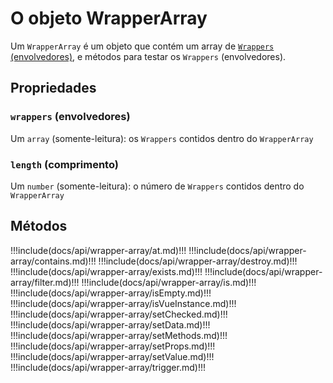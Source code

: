 # O objeto WrapperArray

Um `WrapperArray` é um objeto que contém um array de [`Wrappers` (envolvedores)](../wrapper/), e métodos para testar os `Wrappers` (envolvedores).

## Propriedades

### `wrappers` (envolvedores)

Um `array` (somente-leitura): os `Wrappers` contidos dentro do `WrapperArray`

### `length` (comprimento)

Um `number` (somente-leitura): o número de `Wrappers` contidos dentro do `WrapperArray`

## Métodos

!!!include(docs/api/wrapper-array/at.md)!!!
!!!include(docs/api/wrapper-array/contains.md)!!!
!!!include(docs/api/wrapper-array/destroy.md)!!!
!!!include(docs/api/wrapper-array/exists.md)!!!
!!!include(docs/api/wrapper-array/filter.md)!!!
!!!include(docs/api/wrapper-array/is.md)!!!
!!!include(docs/api/wrapper-array/isEmpty.md)!!!
!!!include(docs/api/wrapper-array/isVueInstance.md)!!!
!!!include(docs/api/wrapper-array/setChecked.md)!!!
!!!include(docs/api/wrapper-array/setData.md)!!!
!!!include(docs/api/wrapper-array/setMethods.md)!!!
!!!include(docs/api/wrapper-array/setProps.md)!!!
!!!include(docs/api/wrapper-array/setValue.md)!!!
!!!include(docs/api/wrapper-array/trigger.md)!!!
